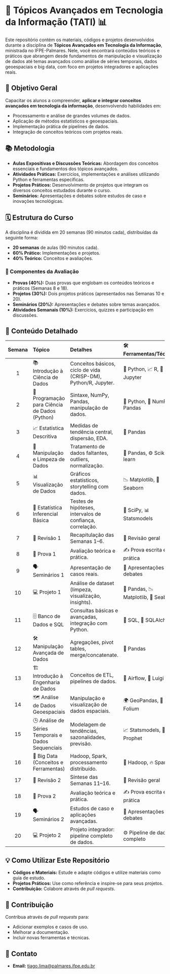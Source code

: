 # 🚀 Tópicos Avançados em Tecnologia da Informação (TATI) 📊

Este repositório contém os materiais, códigos e projetos desenvolvidos durante a disciplina de **Tópicos Avançados em Tecnologia da Informação**, ministrada no IFPE-Palmares. Nele, você encontrará conteúdos teóricos e práticos que abrangem desde fundamentos de manipulação e visualização de dados até temas avançados como análise de séries temporais, dados geoespaciais e big data, com foco em projetos integradores e aplicações reais.

## 🎯 Objetivo Geral

Capacitar os alunos a compreender, **aplicar e integrar conceitos avançados em tecnologia da informação**, desenvolvendo habilidades em:

- Processamento e análise de grandes volumes de dados.
- Aplicação de métodos estatísticos e geoespaciais.
- Implementação prática de pipelines de dados.
- Integração de conceitos teóricos com projetos reais.

## 📚 Metodologia

- **Aulas Expositivas e Discussões Teóricas:** Abordagem dos conceitos essenciais e fundamentos dos tópicos avançados.
- **Atividades Práticas:** Exercícios, implementações e análises utilizando Python e ferramentas específicas.
- **Projetos Práticos:** Desenvolvimento de projetos que integram os diversos conceitos estudados durante o curso.
- **Seminários:** Apresentações e debates sobre estudos de caso e inovações tecnológicas.

## 🗓️ Estrutura do Curso

A disciplina é dividida em 20 semanas (90 minutos cada), distribuídas da seguinte forma:

- **20 semanas** de aulas (90 minutos cada).
- **60% Prático:** Implementações e projetos.
- **40% Teórico:** Conceitos e avaliações.

### 📝 Componentes da Avaliação

- **Provas (40%):** Duas provas que englobam os conteúdos teóricos e práticos (Semanas 8 e 18).
- **Projetos (30%):** Dois projetos práticos (apresentados nas Semanas 10 e 20).
- **Seminários (20%):** Apresentações e debates sobre temas avançados.
- **Atividades Semanais (10%):** Exercícios, quizzes e participação em discussões.

## 🚀 Conteúdo Detalhado

| Semana | Tópico | Detalhes | 🛠️ Ferramentas/Técnicas | Material de Apoio |
| :-----: | :------------------------------------------ | :-------------------------------------------------------------------------------------------------------------------------------- | :------------------------------------------------------ | :---: |
| 1 | 📚 Introdução à Ciência de Dados | Conceitos básicos, ciclo de vida (CRISP-DM), Python/R, Jupyter. | 🐍 Python, 📈 R, 📝 Jupyter | [Notebook](Semana_01_(TATI).ipynb) |
| 2 | 🐍 Programação para Ciência de Dados (Python) | Sintaxe, NumPy, Pandas, manipulação de dados. | 🐍 Python, 🔢 NumPy, 🐼 Pandas |  [Notebook](Semana_02_(TATI).ipynb) |
| 3 | 📈 Estatística Descritiva | Medidas de tendência central, dispersão, EDA. | 🐼 Pandas |  [Notebook](Semana_03_(TATI).ipynb) |
| 4 | 🧹 Manipulação e Limpeza de Dados | Tratamento de dados faltantes, outliers, normalização. | 🐼 Pandas, ⚙️ Scikit-learn |  [Notebook](Semana_04_(TATI).ipynb) |
| 5 | 📊 Visualização de Dados | Gráficos estatísticos, storytelling com dados. | 📉 Matplotlib, 🎨 Seaborn |  [Notebook](Semana_05_(TATI).ipynb) |
| 6 | 🧪 Estatística Inferencial Básica | Testes de hipóteses, intervalos de confiança, correlação. | 🔬 SciPy, 📊 Statsmodels |  [Notebook](Semana_06_(TATI).ipynb) |
| 7 | 📝 Revisão 1 | Recapitulação das Semanas 1–6. | 📖 Revisão geral |  Colab |
| 8 | 📝 Prova 1 | Avaliação teórica e prática. | ✍️ Prova escrita e prática |  Colab |
| 9 | 🗣️ Seminários 1 | Apresentação de casos reais. | 🎤 Apresentações e debates |  Colab |
| 10 | 💻 Projeto 1 | Análise de dataset (limpeza, visualização, insights). | 🐼 Pandas, 📉 Matplotlib, 🎨 Seaborn |  Colab |
| 11 | 🗄️ Banco de Dados e SQL | Consultas básicas e avançadas, integração com Python. | 💽 SQL, 🔗 SQLAlchemy |  Colab |
| 12 | 🛠️ Manipulação Avançada de Dados | Agregações, pivot tables, merge/concatenate. | 🐼 Pandas |  Colab |
| 13 | 🏗️ Introdução à Engenharia de Dados | Conceitos de ETL, pipelines de dados. | 💨 Airflow, 🧩 Luigi |  Colab |
| 14 | 🗺️ Análise de Dados Geoespaciais | Manipulação e visualização de dados espaciais. | 🌍 GeoPandas, 📍 Folium |  Colab |
| 15 | 🕒 Análise de Séries Temporais e Dados Sequenciais | Modelagem de tendências, sazonalidades, previsão. | 📈 Statsmodels, 🔮 Prophet |  Colab |
| 16 | 🐘 Big Data (Conceitos e Ferramentas) | Hadoop, Spark, processamento distribuído. | 🐘 Hadoop, 🔥 Spark |  Colab |
| 17 | 📝 Revisão 2 | Síntese das Semanas 11–16. | 📖 Revisão geral |  Colab |
| 18 | 📝 Prova 2 | Avaliação teórica e prática. | ✍️ Prova escrita e prática |  Colab |
| 19 | 🗣️ Seminários 2 | Estudos de caso e aplicações avançadas. | 🎤 Apresentações e debates |  Colab |
| 20 | 💻 Projeto 2 | Projeto integrador: pipeline completo de dados. | ⚙️ Pipeline de dados completo |  Colab |

## 💡 Como Utilizar Este Repositório

- **Códigos e Materiais:** Estude e adapte códigos e utilize materiais como guia de estudo.
- **Projetos Práticos:** Use como referência e inspire-se para seus projetos.
- **Contribuição:** Colabore através de *pull requests*.

## 🤝 Contribuição

Contribua através de *pull requests* para:

- Adicionar exemplos e casos de uso.
- Melhorar a documentação.
- Incluir novas ferramentas e técnicas.

## 📧 Contato

* **Email:** tiago.lima@palmares.ifpe.edu.br
